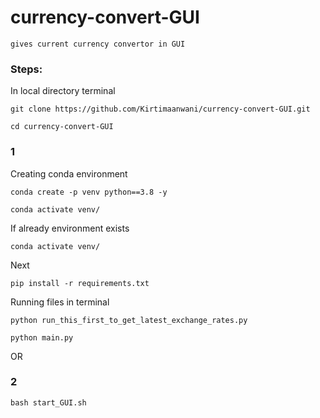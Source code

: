 # currency-convert-GUI
```
gives current currency convertor in GUI
```

### Steps:
In local directory terminal
```
git clone https://github.com/Kirtimaanwani/currency-convert-GUI.git
```
```
cd currency-convert-GUI
```


### 1
Creating conda environment
```
conda create -p venv python==3.8 -y
```
```
conda activate venv/
```
If already environment exists
```
conda activate venv/
```
Next
```
pip install -r requirements.txt
```

Running files in terminal
```
python run_this_first_to_get_latest_exchange_rates.py
```
```
python main.py
```

OR

### 2
```
bash start_GUI.sh
```

